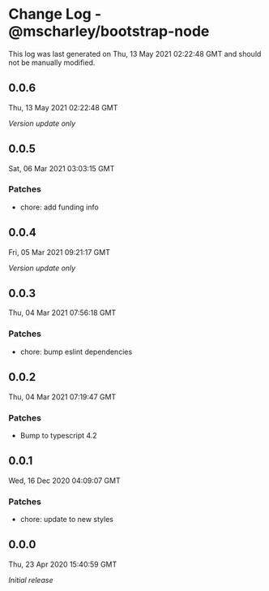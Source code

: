 # Change Log - @mscharley/bootstrap-node

This log was last generated on Thu, 13 May 2021 02:22:48 GMT and should not be manually modified.

## 0.0.6
Thu, 13 May 2021 02:22:48 GMT

_Version update only_

## 0.0.5
Sat, 06 Mar 2021 03:03:15 GMT

### Patches

- chore: add funding info

## 0.0.4
Fri, 05 Mar 2021 09:21:17 GMT

_Version update only_

## 0.0.3
Thu, 04 Mar 2021 07:56:18 GMT

### Patches

- chore: bump eslint dependencies

## 0.0.2
Thu, 04 Mar 2021 07:19:47 GMT

### Patches

- Bump to typescript 4.2

## 0.0.1
Wed, 16 Dec 2020 04:09:07 GMT

### Patches

- chore: update to new styles

## 0.0.0
Thu, 23 Apr 2020 15:40:59 GMT

_Initial release_

